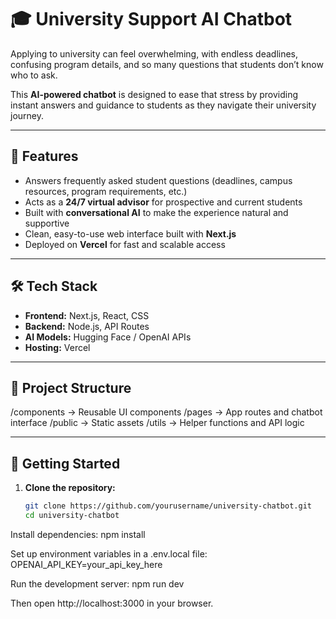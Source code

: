 # 🎓 University Support AI Chatbot  

Applying to university can feel overwhelming, with endless deadlines, confusing program details, and so many questions that students don’t know who to ask.  

This **AI-powered chatbot** is designed to ease that stress by providing instant answers and guidance to students as they navigate their university journey.  

---

## 🚀 Features  
- Answers frequently asked student questions (deadlines, campus resources, program requirements, etc.)  
- Acts as a **24/7 virtual advisor** for prospective and current students  
- Built with **conversational AI** to make the experience natural and supportive  
- Clean, easy-to-use web interface built with **Next.js**  
- Deployed on **Vercel** for fast and scalable access  

---

## 🛠️ Tech Stack  
- **Frontend:** Next.js, React, CSS  
- **Backend:** Node.js, API Routes  
- **AI Models:** Hugging Face / OpenAI APIs  
- **Hosting:** Vercel  

---

## 📂 Project Structure  
/components → Reusable UI components
/pages → App routes and chatbot interface
/public → Static assets
/utils → Helper functions and API logic

---

## 🏃 Getting Started  

1. **Clone the repository:**  
   ```bash
   git clone https://github.com/yourusername/university-chatbot.git
   cd university-chatbot

Install dependencies:
npm install

Set up environment variables in a .env.local file:
OPENAI_API_KEY=your_api_key_here

Run the development server:
npm run dev

Then open http://localhost:3000 in your browser.